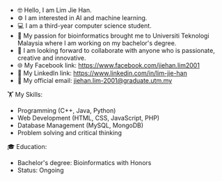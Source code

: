 - 🤓 Hello, I am Lim Jie Han.
- ⚙️ I am interested in AI and machine learning.
- 💻 I am a third-year computer science student.
- 🌱 My passion for bioinformatics brought me to Universiti Teknologi Malaysia where I am working on my bachelor's degree.
- 🤝 I am looking forward to collaborate with anyone who is passionate, creative and innovative.
- 🌐 My Facebook link: https://www.facebook.com/jiehan.lim2001
- 🔗 My LinkedIn link: https://www.linkedin.com/in/lim-jie-han
- 📧 My official email: jiehan.lim-2001@graduate.utm.my


🏋️ My Skills:
- Programming (C++, Java, Python)
- Web Development (HTML, CSS, JavaScript, PHP)
- Database Management (MySQL, MongoDB)
- Problem solving and critical thinking


🎓 Education:
- Bachelor's degree: Bioinformatics with Honors
- Status: Ongoing 
